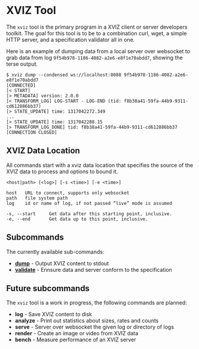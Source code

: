 # XVIZ Tool

The `xviz` tool is the primary program in a XVIZ client or server developers toolkit. The goal for
this tool is to be to a combination curl, wget, a simple HTTP server, and a specification validator
all in one.

Here is an example of dumping data from a local server over websocket to grab data from log
`9f54b978-1186-4082-a2e6-e8f1e70abdd7`, showing the terse output.

```
$ xviz dump --condensed ws://localhost:8088 9f54b978-1186-4082-a2e6-e8f1e70abdd7
[CONNECTED]
[< START]
[> METADATA] version: 2.0.0
[< TRANSFORM_LOG] LOG-START - LOG-END (tid: f8b38a41-59fa-44b9-9311-cd612886bb37)
[> STATE_UPDATE] time: 1317042272.349
...
[> STATE_UPDATE] time: 1317042288.15
[> TRANSFORM_LOG_DONE] tid: f8b38a41-59fa-44b9-9311-cd612886bb37
[CONNECTION CLOSED]
```

## XVIZ Data Location

All commands start with a xviz data location that specifies the source of the XVIZ data to process
and options to bound it.

```
<host|path> [<log>] [-s <time>] [-e <time>]

host   URL to connect, supports only websocket
path   file system path
log    id or name of log, if not passed “live” mode is assumed

-s, --start     Get data after this starting point, inclusive.
-e, --end       Get data up to this point, inclusive.
```

## Subcommands

The currently available sub-commands:

- **[dump](/docs/xviz-tool/dump.md)** - Output XVIZ content to stdout
- **[validate](/docs/xviz-tool/validate.md)** - Ennsure data and server conform to the specification

## Future subcommands

The `xviz` tool is a work in progress, the following commands are planned:

- **log** - Save XVIZ content to disk
- **analyze** - Print out statistics about sizes, rates and counts
- **serve** - Server over websocket the given log or directory of logs
- **render** - Create an image or video from XVIZ data
- **bench** - Measure performance of an XVIZ server
